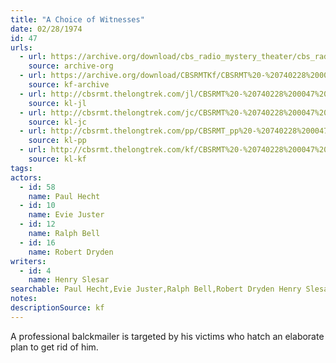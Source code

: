```yaml
---
title: "A Choice of Witnesses"
date: 02/28/1974
id: 47
urls: 
  - url: https://archive.org/download/cbs_radio_mystery_theater/cbs_radio_mystery_theater-0001-0050.zip/cbs_radio_mystery_theater-0001-0050%2Fcbsrmt_0047_a_choice_of_witnesses.mp3
    source: archive-org
  - url: https://archive.org/download/CBSRMTKf/CBSRMT%20-%20740228%200047%20A%20Choice%20Of%20Witnesses_kf.mp3
    source: kf-archive
  - url: http://cbsrmt.thelongtrek.com/jl/CBSRMT%20-%20740228%200047%20A%20Choice%20Of%20Witnesses_jl.mp3
    source: kl-jl
  - url: http://cbsrmt.thelongtrek.com/jc/CBSRMT%20-%20740228%200047%20Choice%20Of%20Witnesses%20vbr%20kb_jc.mp3
    source: kl-jc
  - url: http://cbsrmt.thelongtrek.com/pp/CBSRMT_pp%20-%20740228%200047%20A%20Choice%20of%20Witnesses.mp3
    source: kl-pp
  - url: http://cbsrmt.thelongtrek.com/kf/CBSRMT%20-%20740228%200047%20A%20Choice%20Of%20Witnesses_kf.mp3
    source: kl-kf
tags: 
actors:  
  - id: 58
    name: Paul Hecht  
  - id: 10
    name: Evie Juster  
  - id: 12
    name: Ralph Bell  
  - id: 16
    name: Robert Dryden
writers:  
  - id: 4
    name: Henry Slesar
searchable: Paul Hecht,Evie Juster,Ralph Bell,Robert Dryden Henry Slesar
notes: 
descriptionSource: kf
---
```

A professional balckmailer is targeted by his victims who hatch an elaborate plan to get rid of him.